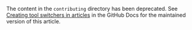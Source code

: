The content in the `contributing` directory has been deprecated. See [Creating tool switchers in articles](https://docs.github.com/en/contributing/writing-for-github-docs/creating-tool-switchers-in-articles) in the GitHub Docs for the maintained version of this article.

